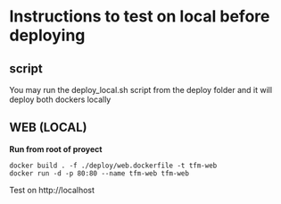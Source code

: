 # Instructions to test on local before deploying

## script
You may run the deploy_local.sh script from the deploy folder and it will deploy both dockers locally

## WEB (LOCAL)
**Run from root of proyect**
```
docker build . -f ./deploy/web.dockerfile -t tfm-web
docker run -d -p 80:80 --name tfm-web tfm-web
```

Test on http://localhost
